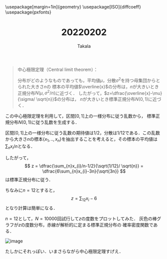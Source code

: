 ﻿---
title: 20220202
yesterday: 20220201
tomorrow: 20220203
days: 768
author: Takala
header-includes:
  - \usepackage[margin=1in]{geometry}
  - \usepackage[ISO]{diffcoeff}
  - \usepackage{pxfonts}
---



> 中心極限定理（Central limit theorem）：
>
>分布がどのようなものであっても，平均値$\mu$，分散$\sigma^{2}$を持つ母集団からとられた大きさ$n$の
>標本の平均値$\overline{x}$の分布は，$n$が大きいとき正規分布$N(\mu, \sigma^{2}/n)$に近づく．
>したがって，$z=\dfrac{\overline{x}-\mu}{\sigma/ \sqrt{n}}$の分布は，
>$n$が大きいとき標準正規分布$N(0,1)$に近づく．


この中心極限定理を利用して，区間$[0, 1]$上の一様分布に従う乱数から，
標準正規分布$N(0,1)$に従う乱数を生成する．



区間$[0, 1]$上の一様分布に従う乱数の期待値は$1/2$，分散は$1/12$である．この乱数から大きさ$n$の標本$\{ x_{1},..,x_{n} \}$を抽出することを考えると，その標本の平均値は$\sum_{n}x_{i}/n$となる．

したがって，
$$
 z = \dfrac{\sum_{n}x_{i}/n-1/2}{\sqrt{1/12}/ \sqrt{n}} 
 = \dfrac{6\sum_{n}x_{i}-3n}{\sqrt{3n}}
$$
は標準正規分布に従う．


ちなみに$n=12$とすると，
$$
 z = \sum_{12}x_{i} - 6
$$
となり計算は簡単になる．



$n=12$として，$N=10000$回試行して$z$の度数をプロットしてみた．
灰色の棒グラフが$z$の度数分布，赤線が解析的に定まる標準正規分布の
確率密度関数である．


![image](https://i.imgur.com/aEA8to3.png)


たしかにそれっぽい．いまさらながら中心極限定理すげえ．
